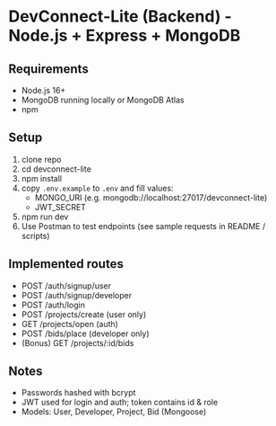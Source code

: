 # DevConnect-Lite (Backend) - Node.js + Express + MongoDB

## Requirements
- Node.js 16+
- MongoDB running locally or MongoDB Atlas
- npm

## Setup
1. clone repo
2. cd devconnect-lite
3. npm install
4. copy `.env.example` to `.env` and fill values:
   - MONGO_URI (e.g. mongodb://localhost:27017/devconnect-lite)
   - JWT_SECRET
5. npm run dev
6. Use Postman to test endpoints (see sample requests in README / scripts)

## Implemented routes
- POST /auth/signup/user
- POST /auth/signup/developer
- POST /auth/login
- POST /projects/create (user only)
- GET /projects/open (auth)
- POST /bids/place (developer only)
- (Bonus) GET /projects/:id/bids

## Notes
- Passwords hashed with bcrypt
- JWT used for login and auth; token contains id & role
- Models: User, Developer, Project, Bid (Mongoose)
